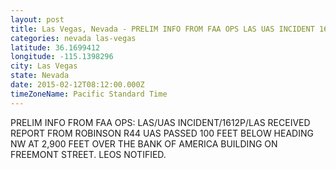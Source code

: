 ```yaml
---
layout: post
title: Las Vegas, Nevada - PRELIM INFO FROM FAA OPS LAS UAS INCIDENT 1612P LAS RECEIVED REPORT FROM ROBINSON R44
categories: nevada las-vegas
latitude: 36.1699412
longitude: -115.1398296
city: Las Vegas
state: Nevada
date: 2015-02-12T08:12:00.000Z
timeZoneName: Pacific Standard Time
---
```


PRELIM INFO FROM FAA OPS: LAS/UAS INCIDENT/1612P/LAS RECEIVED REPORT FROM ROBINSON R44 UAS PASSED 100 FEET BELOW HEADING NW AT 2,900 FEET OVER THE BANK OF AMERICA BUILDING ON FREEMONT STREET. LEOS NOTIFIED.